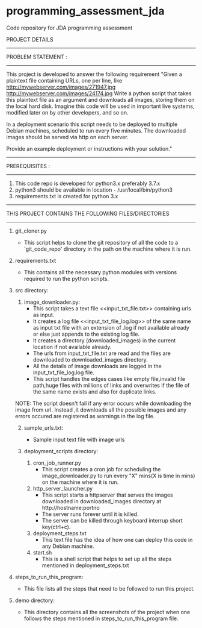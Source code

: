 # programming_assessment_jda
Code repository for JDA programming assessment

PROJECT DETAILS
******************************************************************************************************************************
PROBLEM STATEMENT :
******************************************************************************************************************************
This project is developed to answer the following requirement
"Given a plaintext file containing URLs, one per line, like
	http://mywebserver.com/images/271947.jpg
	http://mywebserver.com/images/24174.jpg
Write a python script that takes this plaintext file as an argument and downloads all images, storing them on the local hard disk.  Imagine this code will be used in important live systems, modified later on by other developers, and so on.

In a deployment scenario this script needs to be deployed to multiple Debian machines, scheduled to run every five minutes. The downloaded images should be served via http on each server.

Provide an example deployment or instructions with your solution."

******************************************************************************************************************************
PREREQUISITES :
******************************************************************************************************************************
1) This code repo is developed for python3.x preferably 3.7.x
2) python3 should be available in location - /usr/local/bin/python3
3) requirements.txt is created for python 3.x

******************************************************************************************************************************
THIS PROJECT CONTAINS THE FOLLOWING FILES/DIRECTORIES
******************************************************************************************************************************
1) git_cloner.py 
	- This script helps to clone the git repository of all the code to a 'git_code_repo' directory in the path on the machine where it is run.
2) requirements.txt 
	- This contains all the necessary python modules with versions required to run the python scripts.

3) src directory: 
	1) image_downloader.py:
		- This script takes a text file <<input_txt_file.txt>> containing urls as input.
		- It creates a log file <<input_txt_file_log.log>> of the same name as input txt file with an extension of 		     .log if not available already or else just appends to the existing log file.
		- It creates a directory (downloaded_images) in the current location if not available already.
		- The urls from input_txt_file.txt are read and the files are downloaded to downloaded_images directory.
		- All the details of image downloads are logged in the input_txt_file_log.log file.
		- This script handles the edges cases like empty file,invalid file path,huge files with millions of links and overwrites  if the file of the same name exists and also for duplicate links.
	
	NOTE: The script doesn't fail if any error occurs while downloading the image from url. 
    	          Instead ,it downloads all the possible images and any errors occured are registered as warnings in the log                     file.
		  
	2) sample_urls.txt:
		- Sample input text file with image urls
		
	3) deployment_scripts directory:
		1) cron_job_runner.py
			- This script creates a cron job for scheduling the image_downloader.py to run every "X" mins(X is time in mins) on the machine where it is run.
		2) http_server_launcher.py
			- This script starts a httpserver that serves the images downloaded in downloaded_images directory at                           http://hostname:portno
			- The server runs forever until it is killed.
			- The server can be killed through keyboard interrup short key(ctrl+c).
		3) deployment_steps.txt
			- This text file has the idea of how one can deploy this code in any Debian machine.
		4) start.sh
			- This is a shell script that helps to set up all the steps mentioned in deployment_steps.txt
4) steps_to_run_this_program:
	- This file lists all the steps that need to be followed to run this project.
5) demo directory:
	- This directory contains all the screenshots of the project when one follows the steps mentioned in steps_to_run_this_program file.

